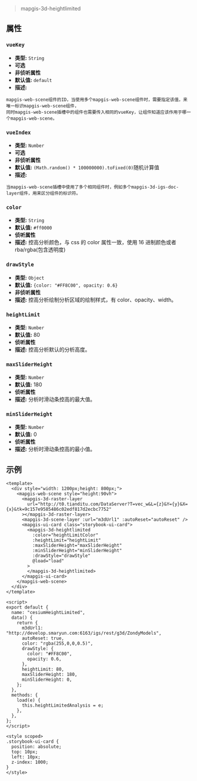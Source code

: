 > mapgis-3d-heightlimited

## 属性

### `vueKey`

- **类型:** `String`
- **可选**
- **非侦听属性**
- **默认值:** `default`
- **描述:**

```
mapgis-web-scene组件的ID，当使用多个mapgis-web-scene组件时，需要指定该值，来唯一标识mapgis-web-scene组件，
同时mapgis-web-scene插槽中的组件也需要传入相同的vueKey，让组件知道应该作用于哪一个mapgis-web-scene。
```

### `vueIndex`

- **类型:** `Number`
- **可选**
- **非侦听属性**
- **默认值:** `(Math.random() * 100000000).toFixed(0)`随机计算值
- **描述:**

```
当mapgis-web-scene插槽中使用了多个相同组件时，例如多个mapgis-3d-igs-doc-layer组件，用来区分组件的标识符。
```

### `color`

- **类型:** `String`
- **默认值:** `#ff0000`
- **侦听属性**
- **描述:** 控高分析颜色，与 css 的 color 属性一致，使用 16 进制颜色或者 rba/rgba(包含透明度)

### `drawStyle`

- **类型:** `Object`
- **默认值:** `{color: "#FF8C00", opacity: 0.6}`
- **非侦听属性**
- **描述:** 控高分析绘制分析区域的绘制样式，有 color、opacity、width。

### `heightLimit`

- **类型:** `Number`
- **默认值:** 80
- **侦听属性**
- **描述:** 控高分析默认的分析高度。

### `maxSliderHeight`

- **类型:** `Number`
- **默认值:** 180
- **侦听属性**
- **描述:** 分析时滑动条控高的最大值。

### `minSliderHeight`

- **类型:** `Number`
- **默认值:** 0
- **侦听属性**
- **描述:** 分析时滑动条控高的最小值。

## 示例

```vue
<template>
  <div style="width: 1200px;height: 800px;">
    <mapgis-web-scene style="height:90vh">
      <mapgis-3d-raster-layer
        url="http://t0.tianditu.com/DataServer?T=vec_w&L={z}&Y={y}&X={x}&tk=9c157e9585486c02edf817d2ecbc7752"
      ></mapgis-3d-raster-layer>
      <mapgis-3d-scene-layer :url="m3dUrl1" :autoReset="autoReset" />
      <mapgis-ui-card class="storybook-ui-card">
        <mapgis-3d-heightlimited
          :color="heightLimitColor"
          :heightLimit="heightLimit"
          :maxSliderHeight="maxSliderHeight"
          :minSliderHeight="minSliderHeight"
          :drawStyle="drawStyle"
          @load="load"
        >
        </mapgis-3d-heightlimited>
      </mapgis-ui-card>
    </mapgis-web-scene>
  </div>
</template>

<script>
export default {
  name: "cesiumHeightLimited",
  data() {
    return {
      m3dUrl1: "http://develop.smaryun.com:6163/igs/rest/g3d/ZondyModels",
      autoReset: true,
      color: "rgba(255,0,0,0.5)",
      drawStyle: {
        color: "#FF8C00",
        opacity: 0.6,
      },
      heightLimit: 80,
      maxSliderHeight: 180,
      minSliderHeight: 0,
    };
  },
  methods: {
    load(e) {
      this.heightLimitedAnalysis = e;
    },
  },
};
</script>

<style scoped>
.storybook-ui-card {
  position: absolute;
  top: 10px;
  left: 10px;
  z-index: 1000;
}
</style>
```

